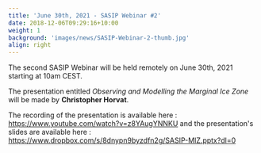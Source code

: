 ```yaml
---
title: 'June 30th, 2021 - SASIP Webinar #2'
date: 2018-12-06T09:29:16+10:00
weight: 1
background: 'images/news/SASIP-Webinar-2-thumb.jpg'
align: right
---
```


The second SASIP Webinar will be held remotely on June 30th, 2021 starting at 10am CEST.

The presentation entitled *Observing and Modelling the Marginal Ice Zone* will be made by **Christopher Horvat**.

The recording of the presentation is available here : https://www.youtube.com/watch?v=z8YAugYNNKU and the presentation's slides are available here : https://www.dropbox.com/s/8dnypn9byzdfn2g/SASIP-MIZ.pptx?dl=0
